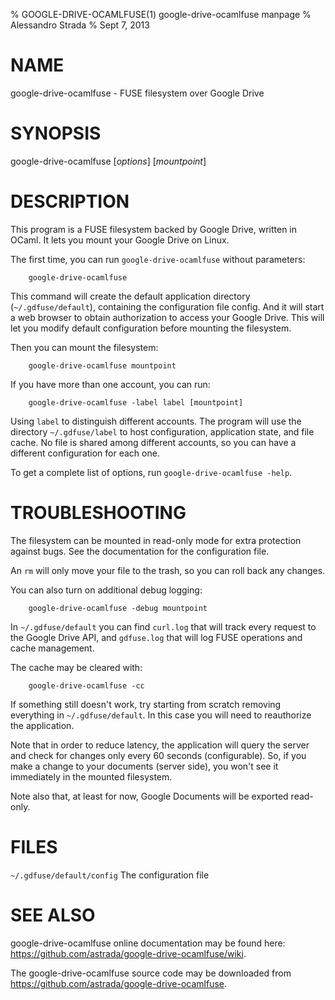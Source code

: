 % GOOGLE-DRIVE-OCAMLFUSE(1) google-drive-ocamlfuse manpage
% Alessandro Strada
% Sept 7, 2013

# NAME

google-drive-ocamlfuse - FUSE filesystem over Google Drive

# SYNOPSIS

google-drive-ocamlfuse [*options*] [*mountpoint*]

# DESCRIPTION

This program is a FUSE filesystem backed by Google Drive, written in OCaml. It
lets you mount your Google Drive on Linux.

The first time, you can run `google-drive-ocamlfuse` without parameters:

        google-drive-ocamlfuse

This command will create the default application directory
(`~/.gdfuse/default`), containing the configuration file config. And it will
start a web browser to obtain authorization to access your Google Drive. This
will let you modify default configuration before mounting the filesystem.

Then you can mount the filesystem:

        google-drive-ocamlfuse mountpoint

If you have more than one account, you can run:

        google-drive-ocamlfuse -label label [mountpoint]

Using `label` to distinguish different accounts. The program will use the
directory `~/.gdfuse/label` to host configuration, application state, and file
cache. No file is shared among different accounts, so you can have a different
configuration for each one.

To get a complete list of options, run `google-drive-ocamlfuse -help`.

# TROUBLESHOOTING

The filesystem can be mounted in read-only mode for extra protection
against bugs. See the documentation for the configuration file.

An `rm` will only move your file to the trash, so you can roll back
any changes.

You can also turn on additional debug logging:

        google-drive-ocamlfuse -debug mountpoint

In `~/.gdfuse/default` you can find `curl.log` that will track every request
to the Google Drive API, and `gdfuse.log` that will log FUSE operations and
cache management.

The cache may be cleared with:

        google-drive-ocamlfuse -cc

If something still doesn't work, try starting from scratch removing everything
in `~/.gdfuse/default`. In this case you will need to reauthorize the
application.

Note that in order to reduce latency, the application will query the server
and check for changes only every 60 seconds (configurable). So, if you make a
change to your documents (server side), you won't see it immediately in the
mounted filesystem.

Note also that, at least for now, Google Documents will be exported read-only.

# FILES

`~/.gdfuse/default/config`
The configuration file

# SEE ALSO

google-drive-ocamlfuse online documentation may be found here:
<https://github.com/astrada/google-drive-ocamlfuse/wiki>.

The google-drive-ocamlfuse source code may be downloaded from
<https://github.com/astrada/google-drive-ocamlfuse>.

